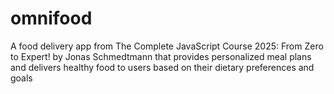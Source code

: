 # omnifood
A food delivery app from The Complete JavaScript Course 2025: From Zero to Expert! by Jonas Schmedtmann that provides personalized meal plans and delivers healthy food to users based on their dietary preferences and goals
